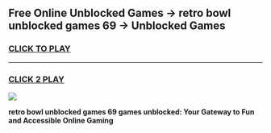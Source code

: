 
## Free Online Unblocked Games → retro bowl unblocked games 69 → Unblocked Games
<h3>
<a href="https://premium.freeplayer.one?title=retro_bowl_unblocked_games_69&ref=21F">CLICK TO PLAY</a></h3>
<hr>

<h3>
<a href="https://premium.freeplayer.one?title=retro_bowl_unblocked_games_69&ref=21F">CLICK 2 PLAY</a>
  
</h3>

<a href="https://premium.freeplayer.one?title=retro_bowl_unblocked_games_69&ref=21F/"><img src="https://clearcache.store/games.png"></a>


**retro bowl unblocked games 69 games unblocked: Your Gateway to Fun and Accessible Online Gaming**
